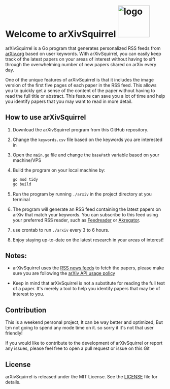 # Welcome to arXivSquirrel <img src="https://arxiv.ai-hue.ir/arXivSquirrel_logo.jpeg" alt="logo" width="100"/>

arXivSquirrel is a Go program that generates personalized RSS feeds from [arXiv.org](https://arxiv.org/) based on user keywords. With arXivSquirrel, you can easily keep track of the latest papers on your areas of interest without having to sift through the overwhelming number of new papers shared on arXiv every day.

One of the unique features of arXivSquirrel is that it includes the image version of the first five pages of each paper in the RSS feed. This allows you to quickly get a sense of the content of the paper without having to read the full title or abstract. This feature can save you a lot of time and help you identify papers that you may want to read in more detail.


## How to use arXivSquirrel

1. Download the arXivSquirrel program from this GitHub repository.

2. Change the `keywords.csv` file based on the keywords you are interested in

3. Open the `main.go` file and change the `basePath` variable based on your machine/VPS

4. Build the program on your local machine by:
    ```bash
    go mod tidy
    go build
    ```
5. Run the program by running `./arxiv` in the project directory at you terminal

6. The program will generate an RSS feed containing the latest papers on arXiv that match your keywords. You can subscribe to this feed using your preferred RSS reader, such as [Feedreader](https://feedreader.com) or [Akregator](https://apps.kde.org/akregator/).

7. use crontab to run `./arxiv` every 3 to 6 hours.
8. Enjoy staying up-to-date on the latest research in your areas of interest!

## Notes:


- arXivSquirrel uses the [RSS news feeds](https://arxiv.org/help/rss) to fetch the papers, please make sure you are following the [arXiv API usage policy](https://arxiv.org/help/api/user-manual)

- Keep in mind that arXivSquirrel is not a substitute for reading the full text of a paper. It's merely a tool to help you identify papers that may be of interest to you.

## Contribution

This is a weekend personal project, It can be way better and optimized, But I;m not going to spend any mode time on it. so sorry it it's not that user friendly!

If you would like to contribute to the development of arXivSquirrel or report any issues, please feel free to open a pull request or issue on this Git

## License

arXivSquirrel is released under the MIT License. See the [LICENSE](https://github.com/mh-salari/arXivSquirrel/blob/master/LICENSE) file for details.

